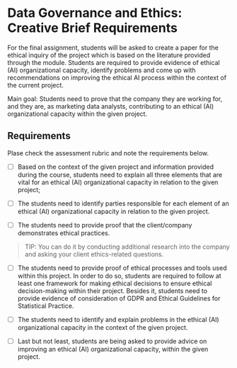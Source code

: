 # Data Governance and Ethics: Creative Brief Requirements

For the final assignment, students will be asked to create a paper for the ethical inquiry of the project which is based on the literature provided through the module. Students are required to provide evidence of ethical (AI) organizational capacity, identify problems and come up with recommendations on improving the ethical AI process within the context of the current project. 

Main goal: Students need to prove that the company they are working for, and they are, as marketing data analysts, contributing to an ethical (AI) organizational capacity within the given project.

## Requirements

Plase check the assessment rubric and note the requirements below.

- [ ] Based on the context of the given project and information provided during the course, students need to explain all three elements that are vital for an ethical (AI) organizational capacity in relation to the given project;  

- [ ] The students need to identify parties responsible for each element of an ethical (AI) organizational capacity in relation to the given project.  

- [ ] The students need to provide proof that the client/company demonstrates ethical practices.  

>TIP: You can do it by conducting additional research into the company and asking your client ethics-related questions.  

- [ ] The students need to provide proof of ethical processes and tools used within this project. In order to do so, students are required to follow at least one framework for making ethical decisions to ensure ethical decision-making within their project. Besides it, students need to provide evidence of consideration of GDPR and Ethical Guidelines for Statistical Practice.

- [ ] The students need to identify and explain problems in the ethical (AI) organizational capacity in the context of the given project.

- [ ] Last but not least, students are being asked to provide advice on improving an ethical (AI) organizational capacity, within the given project.